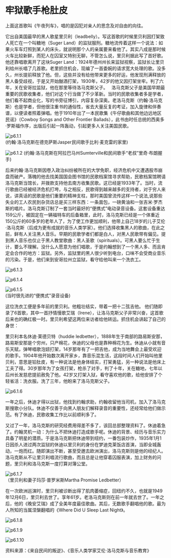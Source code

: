 # 牢狱歌手枪肚皮

上面这首歌叫《午夜列车》，唱的是囚犯对亲人的思念及对自由的向往。

它出自美国最早的黑人歌星里贝利（leadbelly）。写这首歌的时候里贝利因打架致人死亡在一个叫糖地（Suger Land）的监狱服刑。糖地流传着这样一个说法：如果火车车灯照到某人的床头，就说明那个人的亲属要来看他了。其实八成是那时候火车比较新鲜，而犯人在囚室又特别无聊，不管怎么说，里贝利据此写了首好歌。他还靠唱歌离开了这块Suger Land：1924年德州州长来监狱视察，监狱长让里贝利给州长唱了几首歌。老里抓住机会，现编了一首委婉的请求宽大处理的歌。没多久，州长提前释放了他。但，这些并没有给他带来更多的好运，他发现刑满释放的黑人备受歧视，于是又开始酗酒打架，1930年，42岁的他又因打架坐牢。判了六年，关在安哥拉监狱，他在那里等待洛马克斯父子。   洛马克斯父子是美国早期最重要的民歌收集者，他们对这个行当做了不少革新。当时的民歌收集者多是学者，他们看不起商业化，写的书旁征博引，内容复杂深奥。老洛马克斯（约翰·洛马克斯）也是学者，但他很注重书的通俗性，省去大量反复的考证，加入旋律和伴奏谱，以便读者照着弹唱。他于1910年出了一本民歌集《牛仔歌曲和其他边远地区民谣》（Cowboy Songs and Other Frontier Ballads），此书由时任总统的西奥多·罗斯福作序，出版后引起一阵轰动，引起更多人关注美国民歌。

![p6.1.1](/images/6.1.1.jpg)  
(约翰·洛马克斯在德克萨斯Jasper民间歌手比利·麦克雷的家里)

![p6.1.2](/images/6.1.2.jpg)
(约翰·洛马克斯在阿拉巴马州Sumterville和民间歌手“老叔”里奇·布朗握手)

后来约翰·洛马克斯因卷入政治纠纷被所在的大学免职，经济危机中又遭遇股市崩盘而破产。落魄的他去找美国国会图书馆的民歌档案馆寻求帮助，民歌档案馆聘请洛马克斯当馆长，并拨款支持他去南方收集民歌。这已经是1933年了。当时，流行歌曲已经被经济危机打垮，与之相反，民歌得到越来越多的支持者，对于穷人来说，讲真话的民歌是他们重要的精神支柱，那时美国曾流传这样一个说法,说那些失业的工人农民到杂货店总是买三样东西：一条面包，一磅黄油和一张吉米·罗杰斯的唱片。洛马克斯订制了一套当时最好的“便携式”电动录音设备。这套设备重达159公斤，被固定在一辆福特车的后备箱里，此时，洛马克斯已经是一个体重近150公斤的60多岁的老年人了，为了使工作更加顺利，他带上自己18岁的儿子艾伦·洛马克斯（后成为更有成就的音乐人类学家）。他们选择收集黑人的歌曲，在此之前，鲜有人关注黑人音乐。早期的民歌学者们都是白人，对黑人民歌带有偏见。提到黑人音乐也仅止于黑人教堂歌曲：黑人圣歌（spirituals）。可黑人要么忙于生计，要么不理解。没什么人愿意为他们唱歌，于是约翰想到了一个黑人多、而且肯定会合作的地方：监狱。另外，监狱里的黑人很少听到电台，口味不会受商业音乐的污染。于是，他们来到安哥拉州立监狱，看守给他叫来一个洗衣工。

![p6.1.3](/images/6.1.3.jpg)

![p6.1.4](/images/6.1.4.jpg)

![p6.1.5](/images/6.1.5.jpg)  
(当时很先进的“便携式”录音设备)

这位洗衣工便是多年前的里贝利。他粗壮结实，带着一把十二弦吉他。
他们随即录了6首歌，其中一首抒情慢歌艾瑞（Irene），让洛马克斯父子非常兴奋，这首歌后来也的确红极一时。里贝利希望这两位来访者给他转运。抓住机会讲起了自己的身世：

里贝利本名休迪·莱德贝特（huddie ledbetter），1888年生于南部的路易斯安那，路易斯安那是个穷州，只产棉花，休迪的父母也是靠种棉花为生。休迪从小就有音乐天赋，弹琴唱歌泡妞打架，14岁那年有了一把吉他，成为当地舞会上最受欢迎的歌手。1904年他开始数次离开家乡，靠音乐混生活，这段时间人们开始叫他里贝利，意思是铅肚皮，有一种说法是他身体结实，打架勇猛，另一种说法是他床上工夫了得。30岁那年为了女孩打架，枪杀了对手，判了十年，关在糖地，七年以后州长发慈悲提前赦免了他。42岁又打架入狱，看守喜欢他的歌，给他安排了个轻省活：洗衣服。洗了三年，他盼来了洛马克斯父子。

![p6.1.6](/images/6.1.6.jpg)

一年之后，休迪才得以出狱，他找到约翰求助，约翰收留他当司机，加入了洛马克斯搜歌小分队。休迪不仅善于向黑人朋友们解释录音的重要性，还经常给他们做示范。有了休迪，民歌收集工作比以前顺利多了。

又过了一年，洛马克斯的研究经费用得差不多了，该回总部整理资料了。休迪着急了。约翰灵机一动：为什么不把休迪打造成歌手呢。休迪的背景、经历与音乐实力具备了明星的潜质。于是洛马克斯把休迪带到纽约，一番包装炒作，1935年1月1日因杀人进过两次监狱的休迪以里贝利的身份在梦迪克莱饭店首演，当即全城轰动，一炮而红。随即演出不断，甚至受邀去欧洲演出，洛马克斯则是他的经纪人。洛马克斯从不让里贝利唱流行歌曲，而且总是让他穿着囚服表演，加上财务的问题，里贝利和洛马克斯一度打算对簿公堂。

![p6.1.7](/images/6.1.7.jpg)  
（里贝利和妻子玛莎·普罗米斯Martha Promise Ledbetter）

在一次欧洲巡演时，里贝利被诊断出得了肌肉萎缩症，回纽约不久，也就是1949年12月6日，里贝利去世了。享年61岁。老洛马克斯则在前一年就去世了。一年之后，他的《晚安艾瑞》成了全美年度最佳歌曲。其后，无数歌手翻唱他的歌。最为人所知的当属涅槃翻唱的《Where Did U Sleep Last Night》。

![p6.1.8](/images/6.1.8.jpg)

![p6.1.9](/images/6.1.9.jpg)

![p6.1.10](/images/6.1.10.jpg)

资料来源：《来自民间的叛逆》、《音乐人类学家艾伦·洛马克斯与音乐教育》

